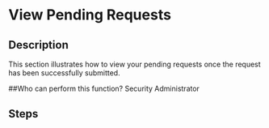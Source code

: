 # View Pending Requests
## Description
This section illustrates how to view your pending requests once the request has been successfully submitted.

##Who can perform this function?
Security Administrator

## Steps
